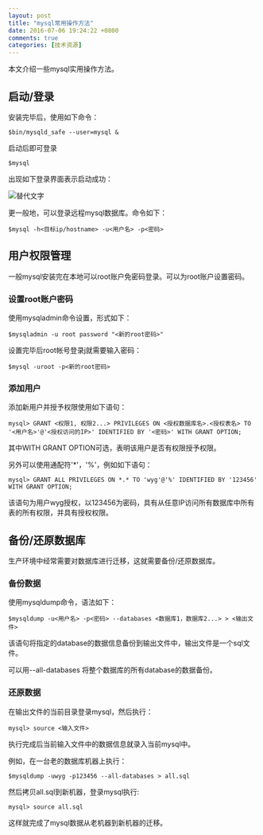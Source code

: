 ```yaml
---
layout: post
title: "mysql常用操作方法"
date: 2016-07-06 19:24:22 +0800
comments: true
categories: [技术资源] 
---
```

本文介绍一些mysql实用操作方法。
<!--more-->

## 启动/登录

安装完毕后，使用如下命令： 

```
$bin/mysqld_safe --user=mysql &
```

启动后即可登录

```
$mysql
```

出现如下登录界面表示启动成功：

![替代文字](https://wt-prj.oss.aliyuncs.com/f552fc42b7f64b5a9a4f288c96eb594c/ef5e6448-0869-44cd-9b49-a1c74d5337df.png)

更一般地，可以登录远程mysql数据库。命令如下：

```
$mysql -h<目标ip/hostname> -u<用户名> -p<密码>
```

## 用户权限管理

一般mysql安装完在本地可以root账户免密码登录。可以为root账户设置密码。

### 设置root账户密码

使用mysqladmin命令设置，形式如下：

```
$mysqladmin -u root password "<新的root密码>"
```

设置完毕后root帐号登录j就需要输入密码：

```
$mysql -uroot -p<新的root密码>
```

### 添加用户

添加新用户并授予权限使用如下语句：

```
mysql> GRANT <权限1, 权限2...> PRIVILEGES ON <授权数据库名>.<授权表名> TO '<用户名>'@'<授权访问的IP>' IDENTIFIED BY '<密码>' WITH GRANT OPTION;
```

其中WITH GRANT OPTION可选，表明该用户是否有权限授予权限。

另外可以使用通配符'*'，'%'，例如如下语句：

```
mysql> GRANT ALL PRIVILEGES ON *.* TO 'wyg'@'%' IDENTIFIED BY '123456' WITH GRANT OPTION;
```

该语句为用户wyg授权，以123456为密码，具有从任意IP访问所有数据库中所有表的所有权限，并具有授权权限。

## 备份/还原数据库

生产环境中经常需要对数据库进行迁移，这就需要备份/还原数据库。

### 备份数据

使用mysqldump命令，语法如下：

```
$mysqldump -u<用户名> -p<密码> --databases <数据库1，数据库2...> > <输出文件>
```

该语句将指定的database的数据信息备份到输出文件中，输出文件是一个sql文件。

可以用--all-databases 将整个数据库的所有database的数据备份。

### 还原数据

在输出文件的当前目录登录mysql，然后执行：

```
mysql> source <输入文件>
```

执行完成后当前输入文件中的数据信息就录入当前mysql中。

例如，在一台老的数据库机器上执行：

```
$mysqldump -uwyg -p123456 --all-databases > all.sql
```

然后拷贝all.sql到新机器，登录mysql执行:

```
mysql> source all.sql
```

这样就完成了mysql数据从老机器到新机器的迁移。


